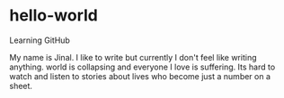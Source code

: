 # hello-world
Learning GitHub

My name is Jinal. I like to write but currently I don't feel like writing anything. world is collapsing and everyone I love is suffering. Its hard to watch and 
listen to stories about lives who become just a number on a sheet.
